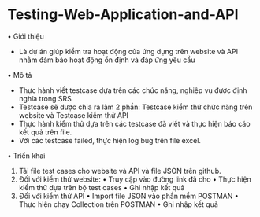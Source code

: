 # Testing-Web-Application-and-API
• Giới thiệu
- Là dự án giúp kiểm tra hoạt động của ứng dụng trên website và API nhằm đảm bảo hoạt động ổn định và đáp ứng yêu cầu

• Mô tả
- Thực hành viết testcase dựa trên các chức năng, nghiệp vụ được định nghĩa trong SRS
- Testcase sẽ được chia ra làm 2 phần: Testcase kiểm thử chức năng trên website và Testcase kiểm thử API
- Thực hành kiểm thử dựa trên các testcase đã viết và thực hiện báo cáo kết quả trên file.
- Với các testcase failed, thực hiện log bug trên file excel.

• Triển khai
1. Tải file test cases cho website và API và file JSON trên github.
2. Đối với kiểm thử website:
    • Truy cập vào đường link đã cho
    • Thực hiện kiểm thử dựa trên bộ test cases
    • Ghi nhập kết quả
3. Đối với kiểm thử API
    • Import file JSON vào phần mềm POSTMAN
    • Thực hiện chạy Collection trên POSTMAN
    • Ghi nhập kết quả

  
  